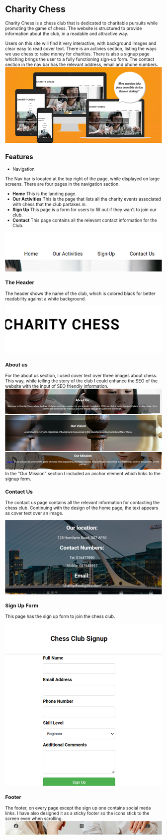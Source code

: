# Charity Chess

Charity Chess is a chess club that is dedicated to charitable pursuits while promoting the game of chess. The website is structured to provide information about the club, in a readable and attractive way. 

Users on this site will find it very interactive, with background images and clear easy to read cover text. There is an activies section, listing the ways we use chess to raise money for charities. There is also a signup page whiching brings the user to a fully functioning sign-up form. The contact section in the nav bar has the relevant address, email and phone numbers. 
![alt text](image-13.png)
## Features

* Navigation 

The Nav bar is located at the top right of the page, while displayed on large screens. There are four pages in the navigation section. 

+ **Home** This is the landing page. 
+ **Our Activities** This is the page that lists all the charity events associated with chess that the club partakes in. 
+ **Sign Up** This page is a form for users to fill out if they wan't to join our club. 
+ **Contact** This page contains all the relevant contact information for the Club. 

![alt text](image-4.png)
### The Header 

The header shows the name of the club, which is colored black for better readability against a white background. 

![alt text](image-5.png)

### About us 
For the about us section, I used cover text over three images about chess. This way, while telling the story of the club I could enhance the SEO of the website with the input of SEO friendly information. 
![alt text](image-9.png)
![alt text](image-10.png)
![alt text](image-12.png)
In the "Our Mission" section I included an anchor element which links to the signup form. 

### Contact Us
The contact us page contains all the relevant information for contacting the chess club. Continuing with the design of the home page, the text appears as cover text over an image. 

![alt text](image-16.png)

### Sign Up Form 
This page has the sign up form to join the chess club. 

![alt text](image-14.png)




### Footer 
The footer, on every page except the sign up one contains social meda links. I have also designed it as a sticky footer so the icons stick to the screen even when scrolling. 
![alt text](image-15.png)

